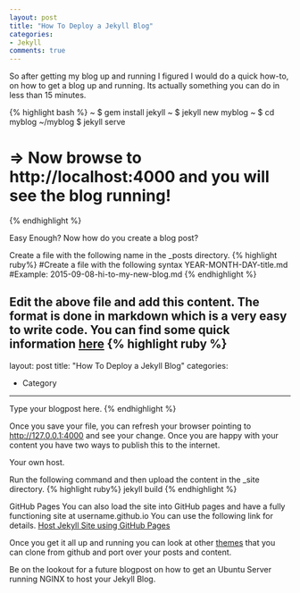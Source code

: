 ```yaml
---
layout: post
title: "How To Deploy a Jekyll Blog"
categories:
- Jekyll
comments: true
---
```

So after getting my blog up and running I figured I would do a quick how-to, on how to get a blog up and running. Its actually something you can do in less than 15 minutes.

{% highlight bash %}
~ $ gem install jekyll
~ $ jekyll new myblog
~ $ cd myblog
~/myblog $ jekyll serve
# => Now browse to http://localhost:4000 and you will see the blog running!
{% endhighlight %}

Easy Enough? Now how do you create a blog post?

Create a file with the following name in the \_posts directory.
{% highlight ruby%}
#Create a file with the following syntax
YEAR-MONTH-DAY-title.md
#Example: 2015-09-08-hi-to-my-new-blog.md
{% endhighlight %}

Edit the above file and add this content. The format is done in markdown which is a very easy to write code. You can find some quick information [here](https://help.github.com/articles/markdown-basics/)
{% highlight ruby %}
---
layout: post
title: "How To Deploy a Jekyll Blog"
categories:
- Category
---
Type your blogpost here.
{% endhighlight %}

Once you save your file, you can refresh your browser pointing to http://127.0.0.1:4000 and see your change. Once you are happy with your content you have two ways to publish this to the internet.

Your own host.

Run the following command and then upload the content in the \_site directory.
{% highlight ruby%}
jekyll build
{% endhighlight %}

GitHub Pages
You can also load the site into GitHub pages and have a fully functioning site at username.github.io
You can use the following link for details.
[Host Jekyll Site using GitHub Pages](http://jekyllrb.com/docs/github-pages/)

Once you get it all up and running you can look at other [themes](http://jekyllthemes.org/) that you can clone from github and port over your posts and content.

Be on the lookout for a future blogpost on how to get an Ubuntu Server running NGINX to host your Jekyll Blog.
